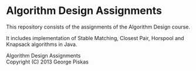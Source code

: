 Algorithm Design Assignments
=============================
This repository consists of the assignments of the Algorithm Design course.

It includes implementation of Stable Matching, Closest Pair, Horspool and Knapsack algorithms in Java.

Algorithm Design Assignments <br> Copyright (C) 2013  George Piskas
